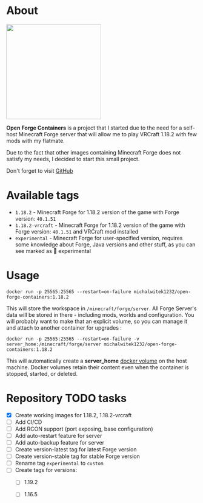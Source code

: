 # About

<img src="https://github.com/michalwitek1232/open-forge-containers/blob/master/logo.png?raw=true" width="250px"/>

**Open Forge Containers** is a project that I started due to the need for a self-host Minecraft Forge server that will allow me to play VRCraft 1.18.2 with few mods with my flatmate.

Due to the fact that other images containing Minecraft Forge does not satisfy my needs, I decided to start this small project.

Don't forget to visit [GitHub](https://github.com/michalwitek1232/open-forge-containers)

# Available tags

- `1.18.2` - Minecraft Forge for 1.18.2 version of the game with Forge version: `40.1.51`
- `1.18.2-vrcraft` -  Minecraft Forge for 1.18.2 version of the game with Forge version: `40.1.51` and VRCraft mod installed
- `experimental` - Minecraft Forge for user-specified version, requires some knowledge about Forge, Java versions and other stuff, as you can see marked as 🧪 experimental

# Usage


```
docker run -p 25565:25565 --restart=on-failure michalwitek1232/open-forge-containers:1.18.2
```
This will store the workspace in `/minecraft/forge/server`.
All Forge Server's data will be stored in there - including mods, worlds and configuration.
You will probably want to make that an explicit volume, so you can manage it and attach to another container for upgrades :

```
docker run -p 25565:25565 --restart=on-failure -v server_home:/minecraft/forge/server michalwitek1232/open-forge-containers:1.18.2
```
This will automatically create a **server_home** [docker volume](https://docs.docker.com/storage/volumes/) on the host machine.
Docker volumes retain their content even when the container is stopped, started, or deleted.

# Repository TODO tasks
- [x] Create working images for 1.18.2, 1.18.2-vrcraft
- [ ] Add CI/CD
- [ ] Add RCON support (port exposing, base configuration)
- [ ] Add auto-restart feature for server
- [ ] Add auto-backup feature for server
- [ ] Create version-latest tag for latest Forge version
- [ ] Create version-stable tag for stable Forge version
- [ ] Rename tag `experimental` to `custom`
- [ ] Create tags for versions:
  - [ ] 1.19.2
  - [ ] 1.16.5
 
